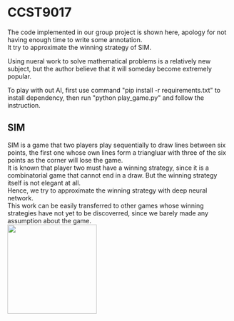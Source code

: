# CCST9017
The code implemented in our group project is shown here, apology for not having enough time to write some annotation.  
It try to approximate the winning strategy of SIM.  

Using nueral work to solve mathematical problems is a relatively new subject, but the author believe that it will someday become extremely popular.


To play with out AI, first use command "pip install -r requirements.txt" to install dependency, then run "python play_game.py" and follow the instruction.

## SIM
SIM is a game that two players play sequentially to draw lines between six points, the first one whose own lines form a triangluar with three of the six points as the corner will lose the game.  
It is known that player two must have a winning strategy, since it is a combinatorial game that cannot end in a draw. But the winning strategy itself is not elegant at all.  
Hence, we try to approximate the winning strategy with deep neural network.  
This work can be easily transferred to other games whose winning strategies have not yet to be discoverred, since we barely made any assumption about the game.   
<img src="https://github.com/backprop07/CCST9017/assets/145527047/066bcf48-0203-4a6a-ab35-1d45243f46cf" width=200>
